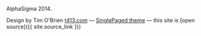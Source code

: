
AlphaSigma 2014.

Design by Tim O'Brien [t413.com](http://t413.com/)
&mdash;
[SinglePaged theme](https://github.com/t413/SinglePaged)
&mdash;
this site is [open source]({{ site.source_link }})


